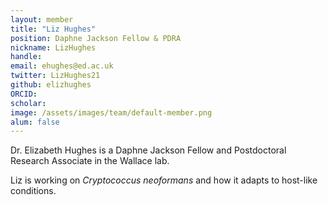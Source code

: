 ```yaml
---
layout: member
title: "Liz Hughes"
position: Daphne Jackson Fellow & PDRA
nickname: LizHughes
handle: 
email: ehughes@ed.ac.uk
twitter: LizHughes21
github: elizhughes
ORCID: 
scholar: 
image: /assets/images/team/default-member.png
alum: false
---
```


Dr. Elizabeth Hughes is a Daphne Jackson Fellow and Postdoctoral Research Associate in the Wallace lab.

Liz is working on *Cryptococcus neoformans* and how it adapts to host-like conditions.
